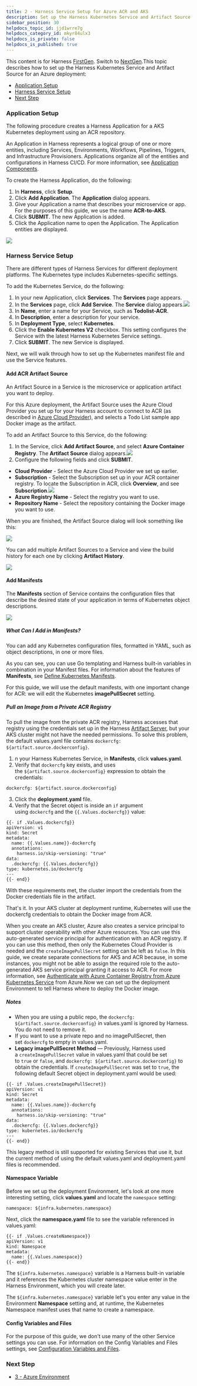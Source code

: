 ```yaml
---
title: 2 - Harness Service Setup for Azure ACR and AKS
description: Set up the Harness Kubernetes Service and Artifact Source for an Azure deployment.
sidebar_position: 30
helpdocs_topic_id: jjd1wrre7g
helpdocs_category_id: mkyr84ulx3
helpdocs_is_private: false
helpdocs_is_published: true
---
```


This content is for Harness [FirstGen](/docs/getting-started/harness-first-gen-vs-harness-next-gen.md). Switch to [NextGen](/docs/continuous-delivery/deploy-srv-diff-platforms/azure/azure-cd-quickstart.md).This topic describes how to set up the Harness Kubernetes Service and Artifact Source for an Azure deployment:

* [Application Setup](2-service-and-artifact-source.md#application-setup)
* [Harness Service Setup](2-service-and-artifact-source.md#harness-service-setup)
* [Next Step](2-service-and-artifact-source.md#next-step)

### Application Setup

The following procedure creates a Harness Application for a AKS Kubernetes deployment using an ACR repository.

An Application in Harness represents a logical group of one or more entities, including Services, Environments, Workflows, Pipelines, Triggers, and Infrastructure Provisioners. Applications organize all of the entities and configurations in Harness CI/CD. For more information, see [Application Components](../../model-cd-pipeline/applications/application-configuration.md).

To create the Harness Application, do the following:

1. In **Harness**, click **Setup**.
2. Click **Add Application**. The **Application** dialog appears.
3. Give your Application a name that describes your microservice or app. For the purposes of this guide, we use the name **ACR-to-AKS**.
4. Click **SUBMIT**. The new Application is added.
5. Click the Application name to open the Application. The Application entities are displayed.

![](./static/2-service-and-artifact-source-09.png)

### Harness Service Setup

There are different types of Harness Services for different deployment platforms. The Kubernetes type includes Kubernetes-specific settings.

To add the Kubernetes Service, do the following:

1. In your new Application, click **Services**. The **Services** page appears.
2. In the **Services** page, click **Add Service**. The **Service** dialog appears.![](./static/2-service-and-artifact-source-10.png)
3. In **Name**, enter a name for your Service, such as **Todolist-ACR**.
4. In **Description**, enter a description for your service.
5. In **Deployment Type**, select **Kubernetes**.
6. Click the **Enable Kubernetes V2** checkbox. This setting configures the Service with the latest Harness Kubernetes Service settings.
7. Click **SUBMIT**. The new Service is displayed.

Next, we will walk through how to set up the Kubernetes manifest file and use the Service features.

#### Add ACR Artifact Source

An Artifact Source in a Service is the microservice or application artifact you want to deploy.

For this Azure deployment, the Artifact Source uses the Azure Cloud Provider you set up for your Harness account to connect to ACR (as described in [Azure Cloud Provider](1-harness-account-setup.md#azure-cloud-provider)), and selects a Todo List sample app Docker image as the artifact.

To add an Artifact Source to this Service, do the following:

1. In the Service, click **Add Artifact Source**, and select **Azure Container Registry**. The **Artifact Source** dialog appears.![](./static/2-service-and-artifact-source-11.png)
2. Configure the following fields and click **SUBMIT**.
* **Cloud Provider** - Select the Azure Cloud Provider we set up earlier.
* **Subscription** - Select the Subscription set up in your ACR container registry. To locate the Subscription in ACR, click **Overview**, and see **Subscription**.![](./static/2-service-and-artifact-source-12.png)
* **Azure Registry Name** - Select the registry you want to use.
* **Repository Name** - Select the repository containing the Docker image you want to use.

When you are finished, the Artifact Source dialog will look something like this:

![](./static/2-service-and-artifact-source-13.png)

You can add multiple Artifact Sources to a Service and view the build history for each one by clicking **Artifact History**.

![](./static/2-service-and-artifact-source-14.png)

#### Add Manifests

The **Manifests** section of Service contains the configuration files that describe the desired state of your application in terms of Kubernetes object descriptions.

![](./static/2-service-and-artifact-source-15.png)

##### What Can I Add in Manifests?

You can add any Kubernetes configuration files, formatted in YAML, such as object descriptions, in one or more files.

As you can see, you can use Go templating and Harness built-in variables in combination in your Manifest files. For information about the features of **Manifests**, see [Define Kubernetes Manifests](../../kubernetes-deployments/define-kubernetes-manifests.md).

For this guide, we will use the default manifests, with one important change for ACR: we will edit the Kubernetes **imagePullSecret** setting.

##### Pull an Image from a Private ACR Registry

To pull the image from the private ACR registry, Harness accesses that registry using the credentials set up in the Harness [Artifact Server](../../../firstgen-platform/account/manage-connectors/configuring-artifact-server.md), but your AKS cluster might not have the needed permissions. To solve this problem, the default values.yaml file contains `dockercfg: ${artifact.source.dockerconfig}`.

1. n your Harness Kubernetes Service, in **Manifests**, click **values.yaml**.
2. Verify that `dockercfg` key exists, and uses the `${artifact.source.dockerconfig}` expression to obtain the credentials:
  ```
  dockercfg: ${artifact.source.dockerconfig}
  ```
3. Click the **deployment.yaml** file.
4. Verify that the Secret object is inside an `if` argument using `dockercfg` and the `{{.Values.dockercfg}}` value:

  ```
  {{- if .Values.dockercfg}}  
  apiVersion: v1  
  kind: Secret  
  metadata:  
    name: {{.Values.name}}-dockercfg  
    annotations:  
      harness.io/skip-versioning: "true"  
  data:  
    .dockercfg: {{.Values.dockercfg}}  
  type: kubernetes.io/dockercfg  
  ---  
  {{- end}}
  ```
With these requirements met, the cluster import the credentials from the Docker credentials file in the artifact.

That's it. In your AKS cluster at deployment runtime, Kubernetes will use the dockercfg credentials to obtain the Docker image from ACR.

When you create an AKS cluster, Azure also creates a service principal to support cluster operability with other Azure resources. You can use this auto-generated service principal for authentication with an ACR registry. If you can use this method, then only the Kubernetes Cloud Provider is needed and the `createImagePullSecret` setting can be left as `false`. In this guide, we create separate connections for AKS and ACR because, in some instances, you might not be able to assign the required role to the auto-generated AKS service principal granting it access to ACR. For more information, see [Authenticate with Azure Container Registry from Azure Kubernetes Service](https://docs.microsoft.com/en-us/azure/container-registry/container-registry-auth-aks) from Azure.Now we can set up the deployment Environment to tell Harness where to deploy the Docker image.

##### Notes

* When you are using a public repo, the `dockercfg: ${artifact.source.dockerconfig}` in values.yaml is ignored by Harness. You do not need to remove it.
* If you want to use a private repo and no imagePullSecret, then set `dockercfg` to empty in values.yaml.
* **Legacy imagePullSecret Method** — Previously, Harness used a `createImagePullSecret` value in values.yaml that could be set to `true` or `false`, and `dockercfg: ${artifact.source.dockerconfig}` to obtain the credentials. If `createImagePullSecret` was set to `true`, the following default Secret object in deployment.yaml would be used:


```
{{- if .Values.createImagePullSecret}}  
apiVersion: v1  
kind: Secret  
metadata:  
  name: {{.Values.name}}-dockercfg  
  annotations:  
    harness.io/skip-versioning: "true"  
data:  
  .dockercfg: {{.Values.dockercfg}}  
type: kubernetes.io/dockercfg  
---  
{{- end}}
```
This legacy method is still supported for existing Services that use it, but the current method of using the default values.yaml and deployment.yaml files is recommended.

#### Namespace Variable

Before we set up the deployment Environment, let's look at one more interesting setting, click **values.yaml** and locate the `namespace` setting:


```
namespace: ${infra.kubernetes.namespace}
```
Next, click the **namespace.yaml** file to see the variable referenced in values.yaml:


```
{{- if .Values.createNamespace}}  
apiVersion: v1  
kind: Namespace  
metadata:  
  name: {{.Values.namespace}}  
{{- end}}
```
The `${infra.kubernetes.namespace}` variable is a Harness built-in variable and it references the Kubernetes cluster namespace value enter in the Harness Environment, which you will create later.

The `${infra.kubernetes.namespace}` variable let's you enter any value in the Environment **Namespace** setting and, at runtime, the Kubernetes Namespace manifest uses that name to create a namespace.

#### Config Variables and Files

For the purpose of this guide, we don't use many of the other Service settings you can use. For information on the Config Variables and Files settings, see [Configuration Variables and Files](../../model-cd-pipeline/setup-services/service-configuration.md#configuration-variables-and-files).

### Next Step

* [3 - Azure Environment](3-azure-environment.md)

